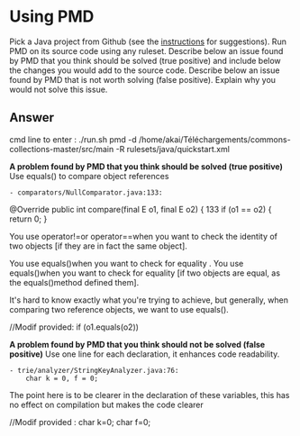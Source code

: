 # Using PMD

Pick a Java project from Github (see the [instructions](../sujet.md) for suggestions). Run PMD on its source code using any ruleset. Describe below an issue found by PMD that you think should be solved (true positive) and include below the changes you would add to the source code. Describe below an issue found by PMD that is not worth solving (false positive). Explain why you would not solve this issue.

## Answer

cmd line to enter :
    ./run.sh pmd -d /home/akai/Téléchargements/commons-collections-master/src/main -R rulesets/java/quickstart.xml

**A problem found by PMD that you think should be solved (true positive)**
Use equals() to compare object references

	- comparators/NullComparator.java:133:
@Override
    public int compare(final E o1, final E o2) {
133 if (o1 == o2) {
            return 0;
        }

You use operator!=or operator==when you want to check the identity of two objects [if they are in fact the same object].

You use equals()when you want to check for equality . You use equals()when you want to check for equality [if two objects are equal, as the equals()method defined them].

It's hard to know exactly what you're trying to achieve, but generally, when comparing two reference objects, we want to use equals().

//Modif provided: if (o1.equals(o2))

**A problem found by PMD that you think should not be solved (false positive)**	
Use one line for each declaration, it enhances code readability.

	- trie/analyzer/StringKeyAnalyzer.java:76:
        char k = 0, f = 0;

The point here is to be clearer in the declaration of these variables, this has no effect on compilation but makes the code clearer


//Modif provided : char k=0;
		           char f=0;